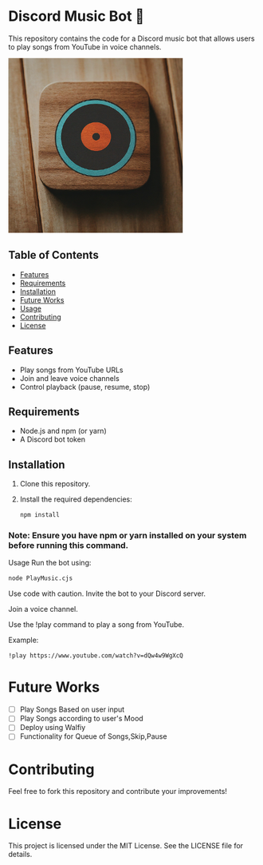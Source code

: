 # Discord Music Bot 🎵

This repository contains the code for a Discord music bot that allows users to play songs from YouTube in voice channels.

<img src="icon/PlayMusic.png" alt="Discord Music Bot" width="350"/>

## Table of Contents

- [Features](#features)
- [Requirements](#requirements)
- [Installation](#installation)
- [Future Works](#FutureWorks)
- [Usage](#usage)
- [Contributing](#contributing)
- [License](#license)

## Features <a name="features"></a>

- Play songs from YouTube URLs
- Join and leave voice channels
- Control playback (pause, resume, stop)

## Requirements <a name="requirements"></a>

- Node.js and npm (or yarn)
- A Discord bot token

## Installation <a name="installation"></a>

1. Clone this repository.
2. Install the required dependencies:

   ```bash
   npm install
   ```

### Note: Ensure you have npm or yarn installed on your system before running this command.

Usage <a name="usage"></a>
Run the bot using:

```Bash
node PlayMusic.cjs
```

Use code with caution.
Invite the bot to your Discord server.

Join a voice channel.

Use the !play <url> command to play a song from YouTube.

Example:

```
!play https://www.youtube.com/watch?v=dQw4w9WgXcQ
```

# Future Works <a name="FutureWorks"></a>

- [ ] Play Songs Based on user input
- [ ] Play Songs according to user's Mood
- [ ] Deploy using Walfiy
- [ ] Functionality for Queue of Songs,Skip,Pause

# Contributing <a name="contributing"></a>

Feel free to fork this repository and contribute your improvements!

# License <a name="license"></a>

This project is licensed under the MIT License. See the LICENSE file for details.
